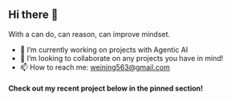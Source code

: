 ## Hi there 👋

With a can do, can reason, can improve mindset.

- 🔭 I’m currently working on projects with Agentic AI
- 👯 I’m looking to collaborate on any projects you have in mind!
- 📫 How to reach me: weining563@gmail.com


#### Check out my recent project below in the pinned section!
